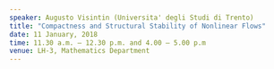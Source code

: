 ```yaml
---
speaker: Augusto Visintin (Universita' degli Studi di Trento)
title: "Compactness and Structural Stability of Nonlinear Flows"
date: 11 January, 2018
time: 11.30 a.m. – 12.30 p.m. and 4.00 – 5.00 p.m
venue: LH-3, Mathematics Department
---
```

<!--
<a href="Fitzpatrick-2018(abstract).pdf">Click here for Abstract.</a>
-->
